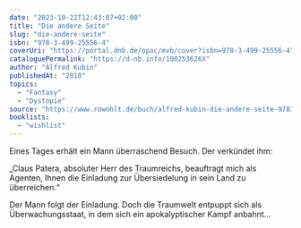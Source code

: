 ```yaml
---
date: "2023-10-22T12:43:07+02:00"
title: "Die andere Seite"
slug: "die-andere-seite"
isbn: "978-3-499-25556-4"
coverUri: "https://portal.dnb.de/opac/mvb/cover?isbn=978-3-499-25556-4"
cataloguePermalink: "https://d-nb.info/100253626X"
author: "Alfred Kubin"
publishedAt: "2010"
topics:
  - "Fantasy"
  - "Dystopie"
source: "https://www.rowohlt.de/buch/alfred-kubin-die-andere-seite-9783499255564"
booklists:
  - "wishlist"
---
```

Eines Tages erhält ein Mann überraschend Besuch. Der verkündet ihm:

„Claus 
Patera, absoluter Herr des Traumreichs, beauftragt mich als Agenten, Ihnen die
Einladung zur Übersiedelung in sein Land zu überreichen.“

Der Mann folgt der Einladung. Doch die Traumwelt entpuppt sich als
Überwachungsstaat, in dem sich ein apokalyptischer Kampf anbahnt…